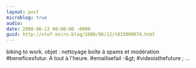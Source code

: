 ```yaml
---
layout: post
microblog: true
audio: 
date: 2008-06-12 00:00:00 -0000
guid: http://xtof.micro.blog/2008/06/12/t833009074.html
---
```

biking to work. objet : nettoyage boîte à spams et modération #beneficesfutur. A tout à l'heure. #emailisefail -&amp;gt; #videoisthefuture ; ...
